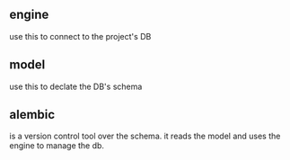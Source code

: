 ## engine
use this to connect to the project's DB

## model
use this to declate the DB's schema

## alembic
is a version control tool over the schema. 
it reads the model and uses the engine to manage the db.